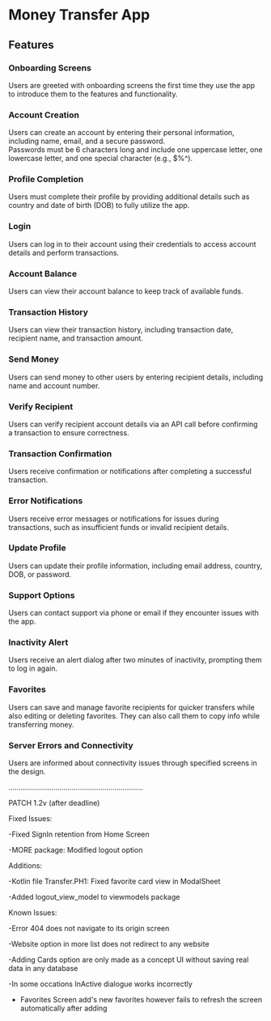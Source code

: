 # Money Transfer App

## Features

### Onboarding Screens
Users are greeted with onboarding screens the first time they use the app to introduce them to the features and functionality.

### Account Creation
Users can create an account by entering their personal information, including name, email, and a secure password.  
Passwords must be 6 characters long and include one uppercase letter, one lowercase letter, and one special character (e.g., $%^).

### Profile Completion
Users must complete their profile by providing additional details such as country and date of birth (DOB) to fully utilize the app.

### Login
Users can log in to their account using their credentials to access account details and perform transactions.

### Account Balance
Users can view their account balance to keep track of available funds.

### Transaction History
Users can view their transaction history, including transaction date, recipient name, and transaction amount.

### Send Money
Users can send money to other users by entering recipient details, including name and account number.

### Verify Recipient
Users can verify recipient account details via an API call before confirming a transaction to ensure correctness.

### Transaction Confirmation
Users receive confirmation or notifications after completing a successful transaction.

### Error Notifications
Users receive error messages or notifications for issues during transactions, such as insufficient funds or invalid recipient details.

### Update Profile
Users can update their profile information, including email address, country, DOB, or password.

### Support Options
Users can contact support via phone or email if they encounter issues with the app.

### Inactivity Alert
Users receive an alert dialog after two minutes of inactivity, prompting them to log in again.

### Favorites
Users can save and manage favorite recipients for quicker transfers while also editing or deleting favorites. They can also call them to copy info while transferring money.

### Server Errors and Connectivity
Users are informed about connectivity issues through specified screens in the design.

..................................................................

PATCH 1.2v (after deadline)

Fixed Issues:

-Fixed SignIn retention from Home Screen

-MORE package: Modified logout option


Additions:

-Kotlin file Transfer.PH1: Fixed favorite card view in ModalSheet 

-Added logout_view_model to viewmodels package


Known Issues:

-Error 404 does not navigate to its origin screen

-Website option in more list does not redirect to any website

-Adding Cards option are only made as a concept UI without saving real data in any database

-In some occations InActive dialogue works incorrectly

- Favorites Screen add's new favorites however fails to refresh the screen automatically after adding

